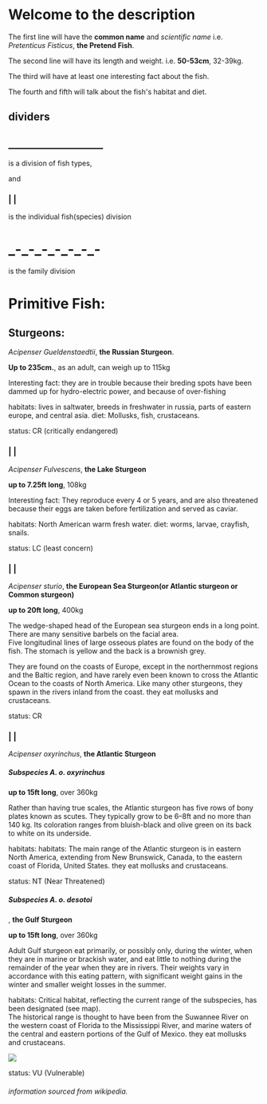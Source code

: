 
<h1><br/><br/><br/><br/> Welcome to the description </h1>
<p>The first line will have the <b>common name</b> and <i>scientific name</i> i.e. <i>Pretenticus Fisticus</i>, <b>the Pretend Fish</b>.</p>
<p>The second line will have its length and weight. i.e. <b>50-53cm</b>, 32-39kg.</p>
<p>The third will have at least one interesting fact about the fish.</p>
<p>The fourth and fifth will talk about the fish's habitat and diet.</p>
<h2> dividers </h2>

<h2>___________________</h2>

<p>is a division of fish types,</p>
<p> and </p>

<h3>| |</h3>
<p> is the individual fish(species) division</p>

<h1>_-_-_-_-_-_-_-</h1>
<p> is the family division </p>
  
<h1>Primitive Fish:</h1> 

<h2 id="sturgeon"> Sturgeons: </h2>
<!-- class="status" is for all fish -->
<!-- classes for sturgeons:
- SturgeonName,
- SturgeonFact,
- aboutSturgeon -->

<p> <i>Acipenser Gueldenstaedtii</i>, <b class="SturgeonName">the Russian Sturgeon</b>. </p>
<p> <b>Up to 235cm.</b>, as an adult, can weigh up to 115kg </p>
<p class="SturgeonFact"> Interesting fact: they are in trouble because their breding spots have been dammed up for hydro-electric power, and because of over-fishing<p>
<p class="aboutSturgeon"> habitats: lives in saltwater, breeds in freshwater in russia, parts of eastern europe, and central asia. diet: Mollusks, fish, crustaceans.<p>
<p class="status">status: CR (critically endangered)</p>
  
<h3>| |</h3>

<p> <i>Acipenser Fulvescens</i>, <b class="SturgeonName">the Lake Sturgeon</b> </p>
<p> <b>up to 7.25ft long</b>, 108kg </p>
<p class="SturgeonFact"> Interesting fact: They reproduce every 4 or 5 years, and are also threatened because their eggs are taken before fertilization and served as caviar.<p>
<p class="aboutSturgeon"> habitats: North American warm fresh water. diet: worms, larvae, crayfish, snails. <p>
<p class="status"> status: LC (least concern)</p>

<h3>| |</h3>

<p> <i>Acipenser sturio</i>, <b class="SturgeonName">the European Sea Sturgeon(or Atlantic sturgeon or Common sturgeon)</b> </p>
<p> <b>up to 20ft long</b>, 400kg </p>
<p class="SturgeonFact"> The wedge-shaped head of the European sea sturgeon ends in a long point. There are many sensitive barbels on the facial area.<br/>
Five longitudinal lines of large osseous plates are found on the body of the fish. The stomach is yellow and the back is a brownish grey.<p>
<p class="aboutSturgeon"> They are found on the coasts of Europe, except in the northernmost regions and the Baltic region, and have rarely even been known to cross the Atlantic Ocean to the coasts of North America. Like many other sturgeons, they spawn in the rivers inland from the coast. they eat mollusks and crustaceans. <p>
<p class="status"> status: CR</p>

<h3>| |</h3>

<p> <i>Acipenser oxyrinchus</i>, <b class="SturgeonName">the Atlantic Sturgeon</b> </p>

<h5 class="status"> Subspecies A. o. oxyrinchus </h5>

<p> <b>up to 15ft  long</b>, over 360kg </p>
<p class="SturgeonFact"> Rather than having true scales, the Atlantic sturgeon has five rows of bony plates known as scutes. They typically grow to be 6–8ft and no more than 140 kg. Its coloration ranges from bluish-black and olive green on its back to white on its underside.<p>

<p class="aboutSturgeon"> habitats: habitats: The main range of the Atlantic sturgeon is in eastern North America, extending from New Brunswick, Canada, to the eastern coast of Florida, United States. they eat mollusks and crustaceans. <p>
<p> status: NT (Near Threatened)</p>

<h5> Subspecies A. o. desotoi </h5> <p>, <b class="SturgeonName">the Gulf Sturgeon</b> </p></p>

<p> <b>up to 15ft  long</b>, over 360kg </p>
<p class="SturgeonFact">  Adult Gulf sturgeon eat primarily, or possibly only, during the winter, when they are in marine or brackish water, and eat little to nothing during the remainder of the year when they are in rivers. Their weights vary in accordance with this eating pattern, with significant weight gains in the winter and smaller weight losses in the summer.<p>

<p class="aboutSturgeon"> habitats:  Critical habitat, reflecting the current range of the subspecies, has been designated (see map).<br/>
The historical range is thought to have been from the Suwannee River on the western coast of Florida to the Mississippi River, and marine waters of the central and eastern portions of the Gulf of Mexico. they eat mollusks and crustaceans. <p>

<img src="https://upload.wikimedia.org/wikipedia/commons/thumb/6/6b/Acipenser_oxyrhynchus_desotoi_2003_critical_habitat.jpg/254px-Acipenser_oxyrhynchus_desotoi_2003_critical_habitat.jpg" />

<p class="status"> status: VU (Vulnerable)</p>








<h6>information sourced from wikipedia.</h6>
